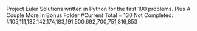 Project Euler
 Solutions written in Python for the first 100
 problems. 
 Plus A Couple More In Bonus Folder
#Current Total = 130
Not Completed:
#105,111,132,142,174,183,191,500,692,700,751,816,853